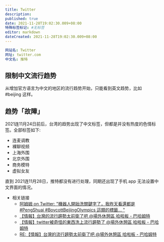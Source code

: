 ```yaml
---
title: Twitter
description:
published: true
date: 2021-11-28T19:02:30.009+08:00
特殊标签标记: #无标签
editor: markdown
dateCreated: 2021-11-28T19:02:30.009+08:00
---
```


```YAML
网站名: Twitter
网址: twitter.com
中文名: 推特
```

## 限制中文流行趋势

从增加官方语言为中文的地区的流行趋势开始，只能看到英文趋势，比如 \#beijing 这样。

## 趋势「故障」

2021连11月24日前后，台湾的趋势出现了中文标签，但都是并没有热度的色情标签。全部标签如下:

+ 连麦调教
+ 裸聊视频
+ 上海外围
+ 北京外围
+ 商务模特
+ 虚拟女友

直到 2021连11月28日，推特都没有进行处理，同期还出现了手机 app 无法设置中文界面的情况。

+ 相关链接
    + [阿姆姆 on Twitter: "機器人開始洗關鍵字了，我昨天看還都是 \#PengShuai \#BoycottBeijingOlympics 這類的標籤… "](https://web.archive.org/web/20211125204143/https://twitter.com/runningmumu/status/1463709315697504257)
    + [【情報】台灣的流行趨勢太前衛了吧 @場外休憩區 哈啦板 - 巴哈姆特](https://web.archive.org/web/20211128102850/https://forum.gamer.com.tw/C.php?bsn=60076&snA=6748634)
    + [【情報】twitter被奇怪的東西洗上流行趨勢了 @場外休憩區 哈啦板 - 巴哈姆特](https://web.archive.org/web/20211128102101/https://forum.gamer.com.tw/C.php?bsn=60076&snA=6752590)
    + [RE:【情報】台灣的流行趨勢太前衛了吧 @場外休憩區 哈啦板 - 巴哈姆特](https://web.archive.org/web/20211128101654/https://forum.gamer.com.tw/Co.php?bsn=60076&sn=79840652)














